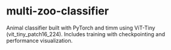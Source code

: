 # multi-zoo-classifier
Animal classifier built with PyTorch and timm using ViT-Tiny (vit_tiny_patch16_224). Includes training with checkpointing and performance visualization.
